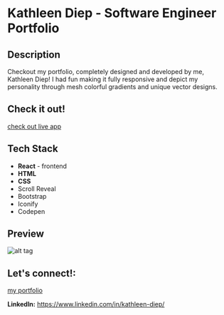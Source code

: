 # Kathleen Diep - Software Engineer Portfolio
## Description
Checkout my portfolio, completely designed and developed by me, Kathleen Diep! 
I had fun making it fully responsive and depict my personality through mesh colorful gradients and unique vector designs. 

## Check it out! 
[check out live app](www.kathleendiep.com)

## Tech Stack
- **React**  - frontend  
- **HTML** 
- **CSS**
- Scroll Reveal 
- Bootstrap
- Iconify 
- Codepen 

## Preview  
![alt tag](https://user-images.githubusercontent.com/53194460/168664618-f0a76e4a-baa2-4621-8e33-1ef95da79d0f.png)







## Let's connect!:
[ my portfolio ](www.kathleendiep.com)

**LinkedIn:** https://www.linkedin.com/in/kathleen-diep/ 

